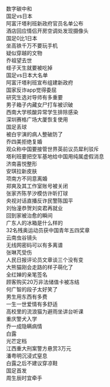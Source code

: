 数字碳中和  
国足vs日本  
阿富汗塔利班新政府官员名单公布  
酒店回应情侣开房空调处发现摄像头  
国足0比1日本  
坐高铁千万不要玩手机  
疑似穿越的文物  
乔祖望去世  
蛏子天生就要被吃掉  
国足vs日本大名单  
阿富汗塔利班宣布组建新政府  
国家反诈app觉得委屈  
研究生选对导师有多重要  
男子箱子内藏女尸打车被识破  
西南大学核酸异常学生排除感染  
深圳赛格广场大厦恢复使用  
国足丢球  
被白宇演的病人整破防了  
乔四美拒绝复婚  
观众称中国要接管世界英前议员犀利驳斥  
塔利班要把空军基地给中国用纯属虚假消息  
济南喜悦整形  
安琪拉新皮肤  
项南方不同意离婚  
郑爽及其工作室账号被关闭  
张家齐陈芋汐模仿许昕打球  
央视对话直播反诈民警陈国平  
刘怡潼恭贺刘奕君再就业  
回到家被治愈的瞬间  
广东人的冰箱是什么样的  
32名残奥运动员获中国青年五四奖章  
云南虫谷镜头  
无线网密码可以有多离谱  
张琳芃受伤  
人民日报评论员文章谈三个没有变  
大熊猫刚会走路的样子萌化了  
全红婵的亲笔签名  
顾客购买20万非法储值卡被冻结  
何广智的段子太好笑了  
男生用东西有多费  
一生一世爱情有多舒适  
高校里的流浪猫为避雨坐讲台听课  
重庆警犬入学  
乔一成隐瞒病情  
白露  
光芒定档  
江西重大刑案警方悬赏3万元  
潘粤明沉浸式窒息  
白露之后不建议穿凉鞋  
国足首发  
周生辰时宜牵手  
